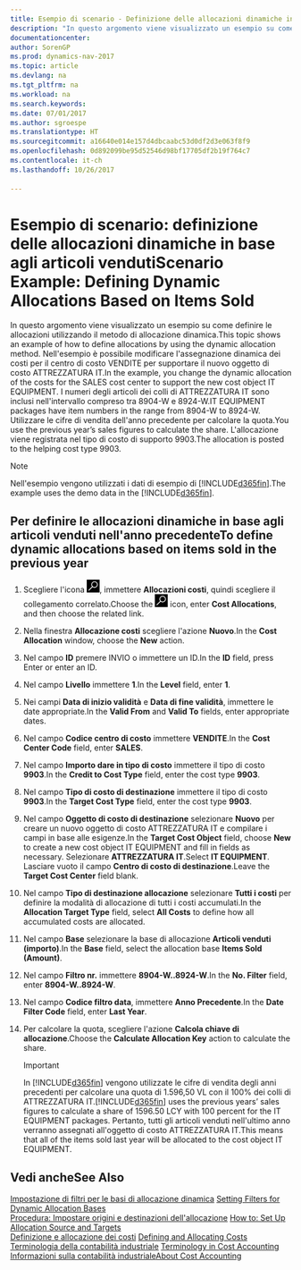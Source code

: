 ```yaml
---
title: Esempio di scenario - Definizione delle allocazioni dinamiche in base agli articoli venduti
description: "In questo argomento viene visualizzato un esempio su come definire le allocazioni utilizzando il metodo di allocazione dinamica. Nell'esempio è possibile modificare l'assegnazione dinamica dei costi per il centro di costo VENDITE per supportare il nuovo oggetto di costo ATTREZZATURA IT. I numeri degli articoli dei colli di ATTREZZATURA IT sono inclusi nell'intervallo compreso tra 8904-W e 8924-W. Utilizzare le cifre di vendita dell'anno precedente per calcolare la quota. L'allocazione viene registrata nel tipo di costo di supporto 9903."
documentationcenter: 
author: SorenGP
ms.prod: dynamics-nav-2017
ms.topic: article
ms.devlang: na
ms.tgt_pltfrm: na
ms.workload: na
ms.search.keywords: 
ms.date: 07/01/2017
ms.author: sgroespe
ms.translationtype: HT
ms.sourcegitcommit: a16640e014e157d4dbcaabc53d0df2d3e063f8f9
ms.openlocfilehash: 0d892099be95d52546d98bf17705df2b19f764c7
ms.contentlocale: it-ch
ms.lasthandoff: 10/26/2017

---
```

# <a name="scenario-example-defining-dynamic-allocations-based-on-items-sold"></a><span data-ttu-id="68705-107">Esempio di scenario: definizione delle allocazioni dinamiche in base agli articoli venduti</span><span class="sxs-lookup"><span data-stu-id="68705-107">Scenario Example: Defining Dynamic Allocations Based on Items Sold</span></span>
<span data-ttu-id="68705-108">In questo argomento viene visualizzato un esempio su come definire le allocazioni utilizzando il metodo di allocazione dinamica.</span><span class="sxs-lookup"><span data-stu-id="68705-108">This topic shows an example of how to define allocations by using the dynamic allocation method.</span></span> <span data-ttu-id="68705-109">Nell'esempio è possibile modificare l'assegnazione dinamica dei costi per il centro di costo VENDITE per supportare il nuovo oggetto di costo ATTREZZATURA IT.</span><span class="sxs-lookup"><span data-stu-id="68705-109">In the example, you change the dynamic allocation of the costs for the SALES cost center to support the new cost object IT EQUIPMENT.</span></span> <span data-ttu-id="68705-110">I numeri degli articoli dei colli di ATTREZZATURA IT sono inclusi nell'intervallo compreso tra 8904-W e 8924-W.</span><span class="sxs-lookup"><span data-stu-id="68705-110">IT EQUIPMENT packages have item numbers in the range from 8904-W to 8924-W.</span></span> <span data-ttu-id="68705-111">Utilizzare le cifre di vendita dell'anno precedente per calcolare la quota.</span><span class="sxs-lookup"><span data-stu-id="68705-111">You use the previous year’s sales figures to calculate the share.</span></span> <span data-ttu-id="68705-112">L'allocazione viene registrata nel tipo di costo di supporto 9903.</span><span class="sxs-lookup"><span data-stu-id="68705-112">The allocation is posted to the helping cost type 9903.</span></span>  

> [!NOTE]  
>  <span data-ttu-id="68705-113">Nell'esempio vengono utilizzati i dati di esempio di [!INCLUDE[d365fin](includes/d365fin_md.md)].</span><span class="sxs-lookup"><span data-stu-id="68705-113">The example uses the demo data in the [!INCLUDE[d365fin](includes/d365fin_md.md)].</span></span>  

## <a name="to-define-dynamic-allocations-based-on-items-sold-in-the-previous-year"></a><span data-ttu-id="68705-114">Per definire le allocazioni dinamiche in base agli articoli venduti nell'anno precedente</span><span class="sxs-lookup"><span data-stu-id="68705-114">To define dynamic allocations based on items sold in the previous year</span></span>  

1.  <span data-ttu-id="68705-115">Scegliere l'icona ![Cerca pagina o report](media/ui-search/search_small.png "icona Cerca pagina o report"), immettere **Allocazioni costi**, quindi scegliere il collegamento correlato.</span><span class="sxs-lookup"><span data-stu-id="68705-115">Choose the ![Search for Page or Report](media/ui-search/search_small.png "Search for Page or Report icon") icon, enter **Cost Allocations**, and then choose the related link.</span></span>  
2.  <span data-ttu-id="68705-116">Nella finestra **Allocazione costi** scegliere l'azione **Nuovo**.</span><span class="sxs-lookup"><span data-stu-id="68705-116">In the **Cost Allocation** window, choose the **New** action.</span></span>  
3.  <span data-ttu-id="68705-117">Nel campo **ID** premere INVIO o immettere un ID.</span><span class="sxs-lookup"><span data-stu-id="68705-117">In the **ID** field, press Enter or enter an ID.</span></span>  
4.  <span data-ttu-id="68705-118">Nel campo **Livello** immettere **1**.</span><span class="sxs-lookup"><span data-stu-id="68705-118">In the **Level** field, enter **1**.</span></span>  
5.  <span data-ttu-id="68705-119">Nei campi **Data di inizio validità** e **Data di fine validità**, immettere le date appropriate.</span><span class="sxs-lookup"><span data-stu-id="68705-119">In the **Valid From** and **Valid To** fields, enter appropriate dates.</span></span>  
6.  <span data-ttu-id="68705-120">Nel campo **Codice centro di costo** immettere **VENDITE**.</span><span class="sxs-lookup"><span data-stu-id="68705-120">In the **Cost Center Code** field, enter **SALES**.</span></span>  
7.  <span data-ttu-id="68705-121">Nel campo **Importo dare in tipo di costo** immettere il tipo di costo **9903**.</span><span class="sxs-lookup"><span data-stu-id="68705-121">In the **Credit to Cost Type** field, enter the cost type **9903**.</span></span>  
8.  <span data-ttu-id="68705-122">Nel campo **Tipo di costo di destinazione** immettere il tipo di costo **9903**.</span><span class="sxs-lookup"><span data-stu-id="68705-122">In the **Target Cost Type** field, enter the cost type **9903**.</span></span>  
9. <span data-ttu-id="68705-123">Nel campo **Oggetto di costo di destinazione** selezionare **Nuovo** per creare un nuovo oggetto di costo ATTREZZATURA IT e compilare i campi in base alle esigenze.</span><span class="sxs-lookup"><span data-stu-id="68705-123">In the **Target Cost Object** field, choose **New** to create a new cost object IT EQUIPMENT and fill in fields as necessary.</span></span> <span data-ttu-id="68705-124">Selezionare **ATTREZZATURA IT**.</span><span class="sxs-lookup"><span data-stu-id="68705-124">Select **IT EQUIPMENT**.</span></span> <span data-ttu-id="68705-125">Lasciare vuoto il campo **Centro di costo di destinazione**.</span><span class="sxs-lookup"><span data-stu-id="68705-125">Leave the **Target Cost Center** field blank.</span></span>  
10. <span data-ttu-id="68705-126">Nel campo **Tipo di destinazione allocazione** selezionare **Tutti i costi** per definire la modalità di allocazione di tutti i costi accumulati.</span><span class="sxs-lookup"><span data-stu-id="68705-126">In the **Allocation Target Type** field, select **All Costs** to define how all accumulated costs are allocated.</span></span>  
11. <span data-ttu-id="68705-127">Nel campo **Base** selezionare la base di allocazione **Articoli venduti (importo)**.</span><span class="sxs-lookup"><span data-stu-id="68705-127">In the **Base** field, select the allocation base **Items Sold (Amount)**.</span></span>  
12. <span data-ttu-id="68705-128">Nel campo **Filtro nr.** immettere **8904-W..8924-W**.</span><span class="sxs-lookup"><span data-stu-id="68705-128">In the **No. Filter** field, enter **8904-W..8924-W**.</span></span>  
13. <span data-ttu-id="68705-129">Nel campo **Codice filtro data**, immettere **Anno Precedente**.</span><span class="sxs-lookup"><span data-stu-id="68705-129">In the **Date Filter Code** field, enter **Last Year**.</span></span>  
14. <span data-ttu-id="68705-130">Per calcolare la quota, scegliere l'azione **Calcola chiave di allocazione**.</span><span class="sxs-lookup"><span data-stu-id="68705-130">Choose the **Calculate Allocation Key** action to calculate the share.</span></span>  

    > [!IMPORTANT]  
    >  <span data-ttu-id="68705-131">In [!INCLUDE[d365fin](includes/d365fin_md.md)] vengono utilizzate le cifre di vendita degli anni precedenti per calcolare una quota di 1.596,50 VL con il 100% dei colli di ATTREZZATURA IT.</span><span class="sxs-lookup"><span data-stu-id="68705-131">[!INCLUDE[d365fin](includes/d365fin_md.md)] uses the previous years’ sales figures to calculate a share of 1596.50 LCY with 100 percent for the IT EQUIPMENT packages.</span></span> <span data-ttu-id="68705-132">Pertanto, tutti gli articoli venduti nell'ultimo anno verranno assegnati all'oggetto di costo ATTREZZATURA IT.</span><span class="sxs-lookup"><span data-stu-id="68705-132">This means that all of the items sold last year will be allocated to the cost object IT EQUIPMENT.</span></span>  

## <a name="see-also"></a><span data-ttu-id="68705-133">Vedi anche</span><span class="sxs-lookup"><span data-stu-id="68705-133">See Also</span></span>  
 <span data-ttu-id="68705-134">[Impostazione di filtri per le basi di allocazione dinamica](finance-setting-filters-for-dynamic-allocation-bases.md) </span><span class="sxs-lookup"><span data-stu-id="68705-134">[Setting Filters for Dynamic Allocation Bases](finance-setting-filters-for-dynamic-allocation-bases.md) </span></span>  
 <span data-ttu-id="68705-135">[Procedura: Impostare origini e destinazioni dell'allocazione](finance-how-to-set-up-allocation-source-and-targets.md) </span><span class="sxs-lookup"><span data-stu-id="68705-135">[How to: Set Up Allocation Source and Targets](finance-how-to-set-up-allocation-source-and-targets.md) </span></span>  
 <span data-ttu-id="68705-136">[Definizione e allocazione dei costi](finance-define-and-allocate-costs.md) </span><span class="sxs-lookup"><span data-stu-id="68705-136">[Defining and Allocating Costs](finance-define-and-allocate-costs.md) </span></span>  
 <span data-ttu-id="68705-137">[Terminologia della contabilità industriale](finance-terminology-in-cost-accounting.md) </span><span class="sxs-lookup"><span data-stu-id="68705-137">[Terminology in Cost Accounting](finance-terminology-in-cost-accounting.md) </span></span>  
 [<span data-ttu-id="68705-138">Informazioni sulla contabilità industriale</span><span class="sxs-lookup"><span data-stu-id="68705-138">About Cost Accounting</span></span>](finance-about-cost-accounting.md)

